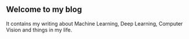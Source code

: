 ## Welcome to my blog
 It contains my writing about Machine Learning, Deep Learning, Computer Vision and things in my life.
